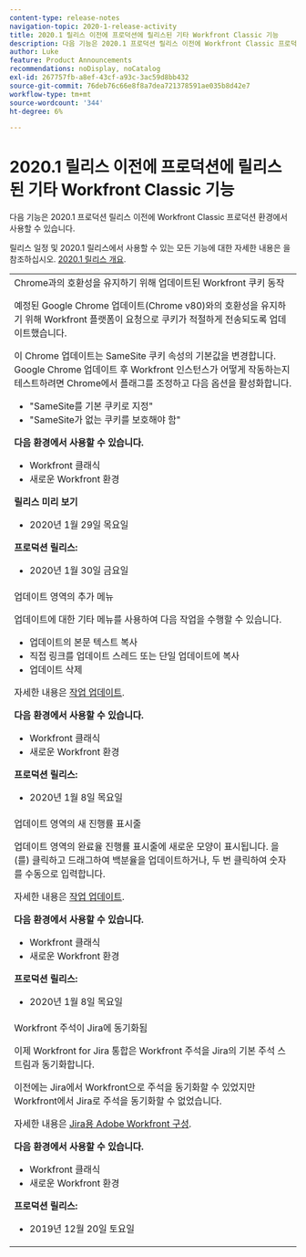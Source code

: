 ```yaml
---
content-type: release-notes
navigation-topic: 2020-1-release-activity
title: 2020.1 릴리스 이전에 프로덕션에 릴리스된 기타 Workfront Classic 기능
description: 다음 기능은 2020.1 프로덕션 릴리스 이전에 Workfront Classic 프로덕션 환경에서 사용할 수 있습니다.
author: Luke
feature: Product Announcements
recommendations: noDisplay, noCatalog
exl-id: 267757fb-a8ef-43cf-a93c-3ac59d8bb432
source-git-commit: 76deb76c66e8f8a7dea721378591ae035b8d42e7
workflow-type: tm+mt
source-wordcount: '344'
ht-degree: 6%

---
```


# 2020.1 릴리스 이전에 프로덕션에 릴리스된 기타 Workfront Classic 기능

다음 기능은 2020.1 프로덕션 릴리스 이전에 Workfront Classic 프로덕션 환경에서 사용할 수 있습니다.

릴리스 일정 및 2020.1 릴리스에서 사용할 수 있는 모든 기능에 대한 자세한 내용은 을 참조하십시오. [2020.1 릴리스 개요](../../../product-announcements/product-releases/2020.1-release-activity/2020.1-release-overview.md).

<table style="table-layout:auto"> 
 <col> 
 <tbody> 
  <tr data-mc-conditions=""> 
   <td> Chrome과의 호환성을 유지하기 위해 업데이트된 Workfront 쿠키 동작 <p>예정된 Google Chrome 업데이트(Chrome v80)와의 호환성을 유지하기 위해 Workfront 플랫폼이 요청으로 쿠키가 적절하게 전송되도록 업데이트했습니다. </p> <p>이 Chrome 업데이트는 SameSite 쿠키 속성의 기본값을 변경합니다. Google Chrome 업데이트 후 Workfront 인스턴스가 어떻게 작동하는지 테스트하려면 Chrome에서 플래그를 조정하고 다음 옵션을 활성화합니다. </p> 
    <ul> 
     <li>"SameSite를 기본 쿠키로 지정" </li> 
     <li>"SameSite가 없는 쿠키를 보호해야 함"</li> 
    </ul> 
    <div class="workfront_plans"> 
     <p><strong>다음 환경에서 사용할 수 있습니다.</strong> </p> 
     <ul> 
      <li>Workfront 클래식</li> 
      <li>새로운 Workfront 환경</li> 
     </ul> 
     <p><strong>릴리스 미리 보기</strong> </p> 
     <ul> 
      <li>2020년 1월 29일 목요일</li> 
     </ul> 
     <p><strong>프로덕션 릴리스:</strong> </p> 
     <ul> 
      <li> 2020년 1월 30일 금요일</li> 
     </ul> 
    </div> </td> 
  </tr> 
  <tr> 
   <td>업데이트 영역의 추가 메뉴 <p>업데이트에 대한 기타 메뉴를 사용하여 다음 작업을 수행할 수 있습니다.</p> 
    <ul> 
     <li>업데이트의 본문 텍스트 복사</li> 
     <li>직접 링크를 업데이트 스레드 또는 단일 업데이트에 복사</li> 
     <li>업데이트 삭제</li> 
    </ul> <p>자세한 내용은 <a href="../../../workfront-basics/updating-work-items-and-viewing-updates/update-work.md" class="MCXref xref" xrefformat="{para}">작업 업데이트</a>.</p> 
    <div class="workfront_plans"> 
     <p><strong>다음 환경에서 사용할 수 있습니다.</strong> </p> 
     <ul> 
      <li>Workfront 클래식</li> 
      <li>새로운 Workfront 환경</li> 
     </ul> 
     <p><strong>프로덕션 릴리스:</strong> </p> 
     <ul> 
      <li> 2020년 1월 8일 목요일</li> 
     </ul> 
    </div> </td> 
  </tr> 
  <tr data-mc-conditions=""> 
   <td>업데이트 영역의 새 진행률 표시줄 <p>업데이트 영역의 완료율 진행률 표시줄에 새로운 모양이 표시됩니다. 을(를) 클릭하고 드래그하여 백분율을 업데이트하거나, 두 번 클릭하여 숫자를 수동으로 입력합니다.</p> <p>자세한 내용은 <a href="../../../workfront-basics/updating-work-items-and-viewing-updates/update-work.md" class="MCXref xref" xrefformat="{para}">작업 업데이트</a>.</p> 
    <div class="workfront_plans"> 
     <p><strong>다음 환경에서 사용할 수 있습니다.</strong> </p> 
     <ul> 
      <li>Workfront 클래식</li> 
      <li>새로운 Workfront 환경</li> 
     </ul> 
     <p><strong>프로덕션 릴리스:</strong> </p> 
     <ul> 
      <li> 2020년 1월 8일 목요일</li> 
     </ul> 
    </div> </td> 
  </tr> 
  <tr> 
   <td> Workfront 주석이 Jira에 동기화됨 <p>이제 Workfront for Jira 통합은 Workfront 주석을 Jira의 기본 주석 스트림과 동기화합니다.</p> <p>이전에는 Jira에서 Workfront으로 주석을 동기화할 수 있었지만 Workfront에서 Jira로 주석을 동기화할 수 없었습니다. </p> <p>자세한 내용은 <a href="../../../workfront-integrations-and-apps/use-workfront-with-jira/configure-workfront-for-jira.md" class="MCXref xref" xrefformat="{para}">Jira용 Adobe Workfront 구성</a>.</p> 
    <div class="workfront_plans"> 
     <p><strong>다음 환경에서 사용할 수 있습니다.</strong> </p> 
     <ul> 
      <li>Workfront 클래식</li> 
      <li>새로운 Workfront 환경</li> 
     </ul> 
     <p><strong>프로덕션 릴리스:</strong> </p> 
     <ul> 
      <li> 2019년 12월 20일 토요일</li> 
     </ul> 
    </div> </td> 
  </tr> 
 </tbody> 
</table>
